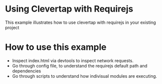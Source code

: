 # Using Clevertap with Requirejs
 This example illustrates how to use clevertap with requirejs in your existing project

 # How to use this example

- Inspect index.html via devtools to inspect network requests.
- Go through config file, to understand the requirejs default path and dependencies
- Go through scripts to understand how indivisual modules are executing.